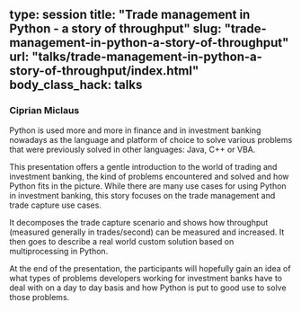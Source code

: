 type: session
title: "Trade management in Python - a story of throughput"
slug: "trade-management-in-python-a-story-of-throughput"
url: "talks/trade-management-in-python-a-story-of-throughput/index.html"
body_class_hack: talks
---

### Ciprian Miclaus

Python is used more and more in finance and in investment banking nowadays as the language and platform of choice to solve various problems that were previously solved in other languages: Java, C++ or VBA. 

This presentation offers a gentle introduction to the world of trading and investment banking, the kind of problems encountered and solved and how Python fits in the picture. While there are many use cases for using Python in investment banking, this story focuses on the trade management and trade capture use cases.

It decomposes the trade capture scenario and shows how throughput (measured generally in trades/second) can be measured and increased. It then goes to describe a real world custom solution based on multiprocessing in Python.

At the end of the presentation, the participants will hopefully gain an idea of what types of problems developers working for investment banks have to deal with on a day to day basis and how Python is put to good use to solve those problems.